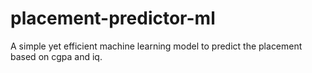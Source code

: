 # placement-predictor-ml
A simple yet efficient machine learning model to predict the placement based on cgpa and iq.
